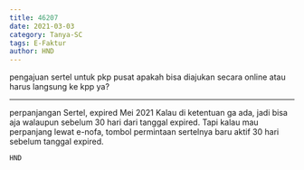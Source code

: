 ```yaml
---
title: 46207
date: 2021-03-03
category: Tanya-SC
tags: E-Faktur
author: HND
---
```


pengajuan sertel untuk pkp pusat apakah bisa diajukan secara online atau harus langsung ke kpp ya?

---

perpanjangan Sertel, expired Mei 2021 Kalau di ketentuan ga ada, jadi bisa aja walaupun sebelum 30 hari dari tanggal expired. Tapi kalau mau perpanjang lewat e-nofa, tombol permintaan sertelnya baru aktif 30 hari sebelum tanggal expired.

`HND`
